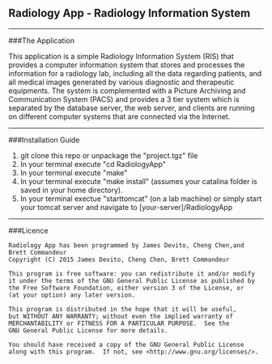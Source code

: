 ## Radiology App - Radiology Information System
---
###The Application

This application is a simple Radiology Information System (RIS) that provides a computer information system that stores and processes the information for a radiology lab, including all the data regarding patients, and all medical images generated by various diagnostic and therapeutic equipments. The system is complemented with a Picture Archiving and Communication System (PACS) and provides a 3 tier system which is separated by the database server, the web server, and clients are running on different computer systems that are connected via the Internet.

---
###Installation Guide

1. git clone this repo or unpackage the "project.tgz" file
2. In your terminal execute "cd RadiologyApp"
3. In your terminal execute "make"
4. In your terminal execute "make install" (assumes your catalina folder is saved in your home directory).
5. In your terminal exectue "starttomcat" (on a lab machine) or simply start your tomcat server and navigate to [your-server]/RadiologyApp

---
###Licence 
  

    Radiology App has been programmed by James Devito, Cheng Chen,and Brett Commandeur
    Copyright (C) 2015 James Devito, Cheng Chen, Brett Commandeur  

    This program is free software: you can redistribute it and/or modify
    it under the terms of the GNU General Public License as published by
    the Free Software Foundation, either version 3 of the License, or
    (at your option) any later version.

    This program is distributed in the hope that it will be useful,
    but WITHOUT ANY WARRANTY; without even the implied warranty of
    MERCHANTABILITY or FITNESS FOR A PARTICULAR PURPOSE.  See the
    GNU General Public License for more details.

    You should have received a copy of the GNU General Public License
    along with this program.  If not, see <http://www.gnu.org/licenses/>.

